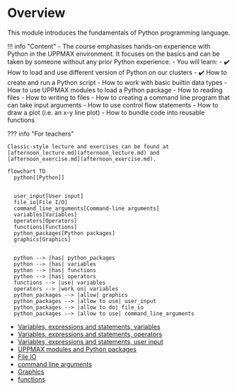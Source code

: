 # Overview

This module introduces the fundamentals of Python programming language.

!!! info "Content"
    - The course emphasises hands-on experience with Python in the UPPMAX
      environment. It focuses on the basics and can be taken by someone
      without any prior Python experience.
    - You will learn:
        - :heavy_check_mark: How to load and use different version
          of Python on our clusters
        - :heavy_check_mark: How to create and run a Python script
        - How to work with basic builtin data types
        - How to use UPPMAX modules to load a Python package
        - How to reading files
        - How to writing to files
        - How to creating a command line program that can take input arguments
        - How to use control flow statements
        - How to draw a plot (i.e. an x-y line plot)
        - How to bundle code into reusable functions

??? info "For teachers"

    Classic-style lecture and exercises can be found at
    [afternoon_lecture.md](afternoon_lecture.md) and
    [afternoon_exercise.md](afternoon_exercise.md).

```mermaid
flowchart TD
  python[[Python]]


  user_input[User input]
  file_io[File I/O]
  command_line_arguments[Command-line arguments]
  variables[Variables]
  operators[Operators]
  functions[Functions]
  python_packages[Python packages]
  graphics[Graphics]


  python --> |has| python_packages
  python --> |has| variables
  python --> |has| functions
  python --> |has| operators
  functions --> |use| variables
  operators --> |work on| variables
  python_packages --> |allow| graphics
  python_packages --> |allow to use| user_input
  python_packages --> |allow to do| file_io
  python_packages --> |allow to use| command_line_arguments
```

- [Variables, expressions and statements, variables](variables_expressions_and_statements_1.md)
- [Variables, expressions and statements, operators](variables_expressions_and_statements_2.md)
- [Variables, expressions and statements, user input](variables_expressions_and_statements_3.md)
- [UPPMAX modules and Python packages](hello_little_turtles.md)
- [File IO](files.md)
- [command line arguments](command_line_arguments.md)
- [Graphics](graphics.md)
- [functions](functions.md)
